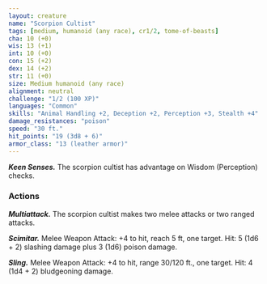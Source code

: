 ```yaml
---
layout: creature
name: "Scorpion Cultist"
tags: [medium, humanoid (any race), cr1/2, tome-of-beasts]
cha: 10 (+0)
wis: 13 (+1)
int: 10 (+0)
con: 15 (+2)
dex: 14 (+2)
str: 11 (+0)
size: Medium humanoid (any race)
alignment: neutral
challenge: "1/2 (100 XP)"
languages: "Common"
skills: "Animal Handling +2, Deception +2, Perception +3, Stealth +4"
damage_resistances: "poison"
speed: "30 ft."
hit_points: "19 (3d8 + 6)"
armor_class: "13 (leather armor)"
---
```


***Keen Senses.*** The scorpion cultist has advantage on Wisdom (Perception) checks.

### Actions

***Multiattack.*** The scorpion cultist makes two melee attacks or two ranged attacks.

***Scimitar.*** Melee Weapon Attack: +4 to hit, reach 5 ft, one target. Hit: 5 (1d6 + 2) slashing damage plus 3 (1d6) poison damage.

***Sling.*** Melee Weapon Attack: +4 to hit, range 30/120 ft., one target. Hit: 4 (1d4 + 2) bludgeoning damage.

